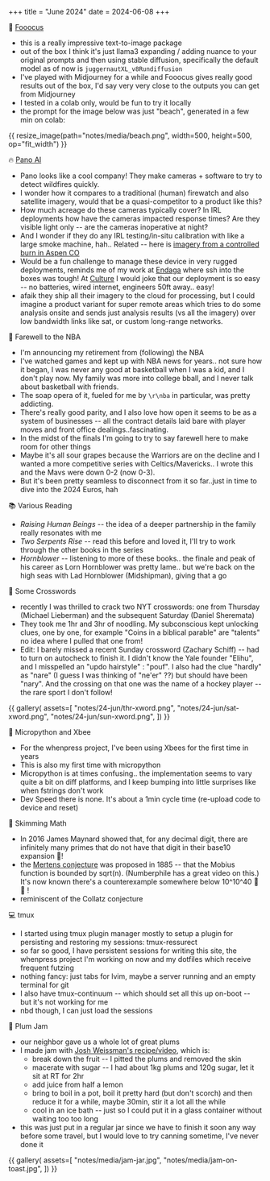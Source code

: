 +++
title = "June 2024"
date = 2024-06-08
+++

:robot: [Fooocus](https://github.com/lllyasviel/Fooocus)
- this is a really impressive text-to-image package
- out of the box I think it's just
llama3 expanding / adding nuance to your original prompts
and then using stable diffusion,
specifically the default model as of now is `juggernautXL_v8Rundiffusion`
- I've played with Midjourney for a while and Fooocus gives really good results out of the box,
I'd say very very close to the outputs you can get from Midjourney
- I tested in a colab only, would be fun to try it locally
- the prompt for the image below was just "beach",
generated in a few min on colab:

{{ resize_image(path="notes/media/beach.png", width=500, height=500, op="fit_width") }}


:fire: [Pano AI](https://pano.ai)
- Pano looks like a cool company!
They make cameras + software to try to detect wildfires quickly.
- I wonder how it compares to a traditional (human) firewatch
and also satellite imagery, would that be a quasi-competitor to a product like this?
- How much acreage do these cameras typically cover?
In IRL deployments how have the cameras impacted response times?
Are they visible light only -- are the cameras inoperative at night?
- And I wonder if they do any IRL testing/in-situ calibration with like a large smoke machine, hah..
Related -- here is [imagery from a controlled burn in Aspen CO](https://www.youtube.com/watch?v=zqqPFw8Dftw)
- Would be a fun challenge to manage these device in very rugged deployments,
reminds me of my work at [Endaga](@/projects/eno/index.md) where ssh into the boxes was tough!
At [Culture](@/projects/culture/index.md) I would joke that our deployment is so easy
-- no batteries, wired internet, engineers 50ft away.. easy!
- afaik they ship all their imagery to the cloud for processing,
but I could imagine a product variant for super remote areas which tries to do some analysis onsite and
sends just analysis results (vs all the imagery) over low bandwidth links like sat, or custom long-range networks.


:basketball: Farewell to the NBA
- I'm announcing my retirement from (following) the NBA
- I've watched games and kept up with NBA news for years.. not sure how it began,
I was never any good at basketball when I was a kid, and I don't play now.
My family was more into college bball, and I never talk about basketball with friends.
- The soap opera of it, fueled for me by `\r\nba` in particular, was pretty addicting.
- There's really good parity, and I also love how open it seems to be as a system of businesses --
all the contract details laid bare with player moves and front office dealings..fascinating.
- In the midst of the finals I'm going to try to say farewell here to make room for other things
- Maybe it's all sour grapes because the Warriors are on the decline
and I wanted a more competitive series with Celtics/Mavericks.. I wrote this and the Mavs were down 0-2 (now 0-3).
- But it's been pretty seamless to disconnect from it so far..just in time to dive into the 2024 Euros, hah


:books: Various Reading
- _Raising Human Beings_ -- the idea of a deeper partnership in the family really resonates with me
- _Two Serpents Rise_ -- read this before and loved it, I'll try to work through the other books in the series
- _Hornblower_ -- listening to more of these books..
the finale and peak of his career as Lorn Hornblower was pretty lame..
but we're back on the high seas with Lad Hornblower (Midshipman), giving that a go


:jigsaw: Some Crosswords
- recently I was thrilled to crack two NYT crosswords:
one from Thursday (Michael Lieberman) and the subsequent Saturday (Daniel Sheremata)
- They took me 1hr and 3hr of noodling.
My subconscious kept unlocking clues, one by one, for example
"Coins in a biblical parable" are "talents"
no idea where I pulled that one from!
- Edit: I barely missed a recent Sunday crossword (Zachary Schiff) --
had to turn on autocheck to finish it.
I didn't know the Yale founder "Elihu",
and I misspelled an "updo hairstyle" : "pouf".
I also had the clue "hardly" as "nare"
(I guess I was thinking of "ne'er" ??)
but should have been "nary".
And the crossing on that one was the name of a hockey player --
the rare sport I don't follow!

{{ gallery(
  assets=[
    "notes/24-jun/thr-xword.png",
    "notes/24-jun/sat-xword.png",
    "notes/24-jun/sun-xword.png",
  ])
}}


:bee: Micropython and Xbee
- For the whenpress project, I've been using Xbees for the first time in years
- This is also my first time with micropython
- Micropython is at times confusing..
the implementation seems to vary quite a bit on diff platforms,
and I keep bumping into little surprises like when fstrings don't work
- Dev Speed there is none. It's about a 1min cycle time (re-upload code to device and reset)


:dizzy: Skimming Math
- In 2016 James Maynard showed that, for any decimal digit,
there are infinitely many primes that do not have that digit in their base10 expansion :exploding_head:!
- the [Mertens conjecture](https://en.wikipedia.org/wiki/Mertens_conjecture)
was proposed in 1885 -- that the Mobius function is bounded by sqrt(n).
(Numberphile has a great video on this.)
It's now known there's a counterexample somewhere below 10^10^40 :exploding_head: :exploding_head: !
- reminiscent of the Collatz conjecture


:computer: tmux
- I started using tmux plugin manager
mostly to setup a plugin for persisting and restoring my sessions: tmux-ressurect
- so far so good,
I have persistent sessions for writing this site,
the whenpress project I'm working on now
and my dotfiles which receive frequent futzing
- nothing fancy: just tabs for lvim, maybe a server running and an empty terminal for git
- I also have tmux-continuum -- 
which should set all this up on-boot --
but it's not working for me
- nbd though, I can just load the sessions


:jar: Plum Jam
- our neighbor gave us a whole lot of great plums
- I made jam with [Josh Weissman's recipe/video](https://www.youtube.com/watch?v=KUGjgUA-BWU),
which is:
    - break down the fruit -- I pitted the plums and removed the skin
    - macerate with sugar -- I had about 1kg plums and 120g sugar, let it sit at RT for 2hr
    - add juice from half a lemon
    - bring to boil in a pot,
    boil it pretty hard (but don't scorch)
    and then reduce it for a while, maybe 30min,
    stir it a lot all the while
    - cool in an ice bath -- just so I could put it in a glass container without waiting too too long
- this was just put in a regular jar since we have to finish it soon any way before some travel,
but I would love to try canning sometime, I've never done it

{{ gallery(
  assets=[
    "notes/media/jam-jar.jpg",
    "notes/media/jam-on-toast.jpg",
  ])
}}
